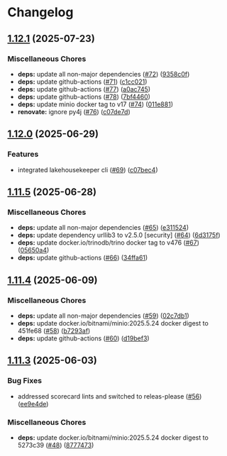 # Changelog

## [1.12.1](https://github.com/bzkf/fhir-to-lakehouse/compare/v1.12.0...v1.12.1) (2025-07-23)


### Miscellaneous Chores

* **deps:** update all non-major dependencies ([#72](https://github.com/bzkf/fhir-to-lakehouse/issues/72)) ([9358c0f](https://github.com/bzkf/fhir-to-lakehouse/commit/9358c0f89d7e66fc66c59116eae365454df43385))
* **deps:** update github-actions ([#71](https://github.com/bzkf/fhir-to-lakehouse/issues/71)) ([c1cc021](https://github.com/bzkf/fhir-to-lakehouse/commit/c1cc0214a38dc08752891f2d40f1c6de9658b623))
* **deps:** update github-actions ([#77](https://github.com/bzkf/fhir-to-lakehouse/issues/77)) ([a0ac745](https://github.com/bzkf/fhir-to-lakehouse/commit/a0ac745461fb1f60351aef84e2995360ba88c216))
* **deps:** update github-actions ([#78](https://github.com/bzkf/fhir-to-lakehouse/issues/78)) ([7bf4460](https://github.com/bzkf/fhir-to-lakehouse/commit/7bf4460467a1a68c91fea5962698eff59a2a6671))
* **deps:** update minio docker tag to v17 ([#74](https://github.com/bzkf/fhir-to-lakehouse/issues/74)) ([011e881](https://github.com/bzkf/fhir-to-lakehouse/commit/011e8819952ee549b9f26225482d478bbc5790e6))
* **renovate:** ignore py4j ([#76](https://github.com/bzkf/fhir-to-lakehouse/issues/76)) ([c07de7d](https://github.com/bzkf/fhir-to-lakehouse/commit/c07de7d33121cf31a7c341508e4b4c8b58d2364f))

## [1.12.0](https://github.com/bzkf/fhir-to-lakehouse/compare/v1.11.5...v1.12.0) (2025-06-29)


### Features

* integrated lakehousekeeper cli ([#69](https://github.com/bzkf/fhir-to-lakehouse/issues/69)) ([c07bec4](https://github.com/bzkf/fhir-to-lakehouse/commit/c07bec4195c075644cb71bf82061ec41da642942))

## [1.11.5](https://github.com/bzkf/fhir-to-lakehouse/compare/v1.11.4...v1.11.5) (2025-06-28)


### Miscellaneous Chores

* **deps:** update all non-major dependencies ([#65](https://github.com/bzkf/fhir-to-lakehouse/issues/65)) ([e311524](https://github.com/bzkf/fhir-to-lakehouse/commit/e311524f4cc88cdcccea7cb22a46d46648d6c535))
* **deps:** update dependency urllib3 to v2.5.0 [security] ([#64](https://github.com/bzkf/fhir-to-lakehouse/issues/64)) ([6d3175f](https://github.com/bzkf/fhir-to-lakehouse/commit/6d3175f09b7619b5a75e5c781f8ceb550b9b597c))
* **deps:** update docker.io/trinodb/trino docker tag to v476 ([#67](https://github.com/bzkf/fhir-to-lakehouse/issues/67)) ([05650a4](https://github.com/bzkf/fhir-to-lakehouse/commit/05650a4d315ddd2ad81d1e29e2c6bc919ff29788))
* **deps:** update github-actions ([#66](https://github.com/bzkf/fhir-to-lakehouse/issues/66)) ([34ffa61](https://github.com/bzkf/fhir-to-lakehouse/commit/34ffa61bff6813e5fb1665df84e3e678b7a08713))

## [1.11.4](https://github.com/bzkf/fhir-to-lakehouse/compare/v1.11.3...v1.11.4) (2025-06-09)


### Miscellaneous Chores

* **deps:** update all non-major dependencies ([#59](https://github.com/bzkf/fhir-to-lakehouse/issues/59)) ([02c7db1](https://github.com/bzkf/fhir-to-lakehouse/commit/02c7db19f9d3d6df27cf3c3dcd78b3424a1dc08e))
* **deps:** update docker.io/bitnami/minio:2025.5.24 docker digest to 451fe68 ([#58](https://github.com/bzkf/fhir-to-lakehouse/issues/58)) ([b7293af](https://github.com/bzkf/fhir-to-lakehouse/commit/b7293af88ac83453a2955d7080e87771a9fd2edc))
* **deps:** update github-actions ([#60](https://github.com/bzkf/fhir-to-lakehouse/issues/60)) ([d19bef3](https://github.com/bzkf/fhir-to-lakehouse/commit/d19bef3c642601f5bdf30a95e9ae846e9555902f))

## [1.11.3](https://github.com/bzkf/fhir-to-lakehouse/compare/v1.11.2...v1.11.3) (2025-06-03)


### Bug Fixes

* addressed scorecard lints and switched to releas-please ([#56](https://github.com/bzkf/fhir-to-lakehouse/issues/56)) ([ee9e4de](https://github.com/bzkf/fhir-to-lakehouse/commit/ee9e4de7c6a7ee5c3f5c57dd93ddc71b2d0a3e83))


### Miscellaneous Chores

* **deps:** update docker.io/bitnami/minio:2025.5.24 docker digest to 5273c39 ([#48](https://github.com/bzkf/fhir-to-lakehouse/issues/48)) ([8777473](https://github.com/bzkf/fhir-to-lakehouse/commit/8777473ff1c72c5f70e34a902cb4aa572407c6af))
